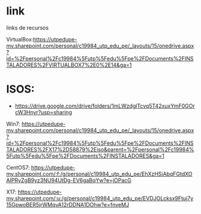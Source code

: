 # link
links de recursos

VirtualBox:https://utpedupe-my.sharepoint.com/personal/c19984_utp_edu_pe/_layouts/15/onedrive.aspx?id=%2Fpersonal%2Fc19984%5Futp%5Fedu%5Fpe%2FDocuments%2FINSTALADORES%2FVIRTUALBOX7%2E0%2E14&ga=1

# ISOS: 
- https://drive.google.com/drive/folders/1mLWzdglTcvq5T42xuxYmF0GOrcW3Hnyr?usp=sharing

Win7: https://utpedupe-my.sharepoint.com/personal/c19984_utp_edu_pe/_layouts/15/onedrive.aspx?id=%2Fpersonal%2Fc19984%5Futp%5Fedu%5Fpe%2FDocuments%2FINSTALADORES%2FX17%2D58879%2Eiso&parent=%2Fpersonal%2Fc19984%5Futp%5Fedu%5Fpe%2FDocuments%2FINSTALADORES&ga=1

CentOS7: https://utpedupe-my.sharepoint.com/:f:/g/personal/c19984_utp_edu_pe/EhXzHSiAbqFGtdXOAIPRyZgB9yz3NU94UtDg-EV6gaBqYw?e=jOPacG

X17: https://utpedupe-my.sharepoint.com/:u:/g/personal/c19984_utp_edu_pe/EVDJOLcksx9Ftuj7y15GpwoBER5jrWMqvA12rDDNA1DOhw?e=fnveMJ


